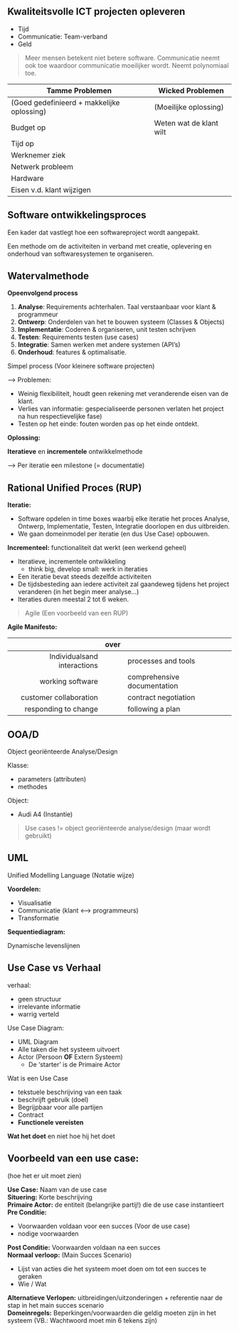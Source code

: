 <!-- title: Analyse I -->
## Kwaliteitsvolle ICT projecten opleveren

- Tijd
- Communicatie: Team-verband
- Geld

> Meer mensen betekent niet betere software. Communicatie neemt ook toe waardoor communicatie moeilijker wordt. Neemt polynomiaal toe.

| Tamme Problemen                            | Wicked Problemen        |
| ------------------------------------------ | ----------------------- |
| (Goed gedefinieerd + makkelijke oplossing) | (Moeilijke oplossing)   |
| Budget op                                  | Weten wat de klant wilt |
| Tijd op                                    | &nbsp;                  |
| Werknemer ziek                             | &nbsp;                  |
| Netwerk probleem                           | &nbsp;                  |
| Hardware                                   | &nbsp;                  |
| Eisen v.d. klant wijzigen                  | &nbsp;                  |

## Software ontwikkelingsproces

Een kader dat vastlegt hoe een softwareproject wordt aangepakt.

Een methode om de activiteiten in verband met creatie, oplevering en onderhoud van softwaresystemen te organiseren.

## Watervalmethode

**Opeenvolgend process**

1. **Analyse**: Requirements achterhalen. Taal verstaanbaar voor klant & programmeur
2. **Ontwerp**: Onderdelen van het te bouwen systeem (Classes & Objects)
3. **Implementatie**: Coderen & organiseren, unit testen schrijven
4. **Testen**: Requirements testen (use cases)
5. **Integratie**: Samen werken met andere systemen (API’s)
6. **Onderhoud**: features & optimalisatie.

Simpel process (Voor kleinere software projecten)

—> Problemen:

- Weinig flexibiliteit, houdt geen rekening met veranderende eisen van de klant.
- Verlies van informatie: gespecialiseerde personen verlaten het project na hun respectievelijke fase)
- Testen op het einde: fouten worden pas op het einde ontdekt.


**Oplossing:**

**Iteratieve** en **incrementele** ontwikkelmethode

—> Per iteratie een milestone (= documentatie)


## Rational Unified Proces (RUP)

**Iteratie:**

- Software opdelen in time boxes waarbij elke iteratie het proces Analyse, Ontwerp, Implementatie, Testen, Integratie doorlopen en dus uitbreiden.
- We gaan domeinmodel per iteratie (en dus Use Case) opbouwen.

**Incrementeel:** functionaliteit dat werkt (een werkend geheel)

- Iteratieve, incrementele ontwikkeling
    - think big, develop small: werk in iteraties
- Een iteratie bevat steeds dezelfde activiteiten
- De tijdsbesteding aan iedere activiteit zal gaandeweg tijdens het project veranderen (in het begin meer analyse…)
- Iteraties duren meestal 2 tot 6 weken.

> Agile (Een voorbeeld van een RUP)

**Agile Manifesto:**

| &nbsp;                       | over     | &nbsp;                      |
| ---------------------------: | :------: | --------------------------- |
| Individualsand interactions  | &nbsp;   | processes and tools         |
| working software             | &nbsp;   | comprehensive documentation |
| customer collaboration       | &nbsp;   | contract negotiation        |
| responding to change         | &nbsp;   | following a plan            |

## OOA/D

Object georiënteerde Analyse/Design

Klasse:

- parameters (attributen)
- methodes

Object:

- Audi A4 (Instantie)

> Use cases != object georiënteerde analyse/design (maar wordt gebruikt)

## UML

Unified Modelling Language (Notatie wijze)

**Voordelen:**

- Visualisatie
- Communicatie (klant <—> programmeurs)
- Transformatie

**Sequentiediagram:**

Dynamische levenslijnen

## Use Case vs Verhaal

verhaal:

- geen structuur
- irrelevante informatie
- warrig verteld

Use Case Diagram:

- UML Diagram
- Alle taken die het systeem uitvoert
- Actor (Persoon **OF** Extern Systeem)
    - De ‘starter’ is de Primaire Actor

Wat is een Use Case

- tekstuele beschrijving van een taak
- beschrijft gebruik (doel)
- Begrijpbaar voor alle partijen
- Contract
- **Functionele vereisten**

**Wat het doet** en niet hoe hij het doet

## Voorbeeld van een use case:
(hoe het er uit moet zien)

**Use Case:** Naam van de use case<br>
**Situering:** Korte beschrijving<br>
**Primaire Actor:** de entiteit (belangrijke partij!) die de use case instantieert<br>
**Pre Conditie:**
- Voorwaarden voldaan voor een succes (Voor de use case)
- nodige voorwaarden

**Post Conditie:** Voorwaarden voldaan na een succes<br>
**Normaal verloop:** (Main Succes Scenario)

- Lijst van acties die het systeem moet doen om tot een succes te geraken
- Wie / Wat

**Alternatieve Verlopen:** uitbreidingen/uitzonderingen + referentie naar de stap in het main succes scenario<br>
**Domeinregels:** Beperkingen/voorwaarden die geldig moeten zijn in het systeem (VB.: Wachtwoord moet min 6 tekens zijn)
